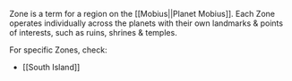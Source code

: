 Zone is a term for a region on the [[Mobius||Planet Mobius]]. Each Zone operates individually across the planets with their own landmarks & points of interests, such as ruins, shrines & temples.

For specific Zones, check:
- [[South Island]]